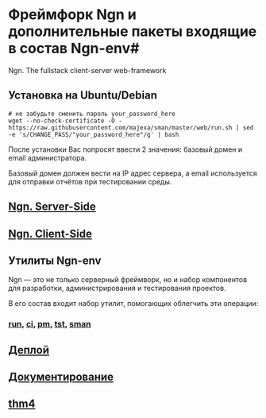 # Фреймфорк Ngn и дополнительные пакеты входящие в состав Ngn-env#

Ngn. The fullstack client-server web-framework

## Установка на Ubuntu/Debian

    # не забудьте сменить пароль your_password_here
    wget --no-check-certificate -O - https://raw.githubusercontent.com/majexa/sman/master/web/run.sh | sed -e 's/CHANGE_PASS/"your_password_here"/g' | bash
    
После установки Вас попросят ввести 2 значения: базовый домен и email администратора.

Базовый домен должен вести на IP адрес сервера, а email используется для отправки отчётов при тестировании среды.

<!--^ Если у вас ещё нет своего домена, то вы можете воспользоваться [нашим](http://sman.majexa.ru/install-domain.php).-->

## [Ngn. Server-Side](/doc/ngn.md)
## [Ngn. Client-Side](/doc/clientSide.md)

## Утилиты Ngn-env
Ngn — это не только серверный фреймворк, но и набор компонентов для разработки, администрирования и тестирования проектов.

В его состав входит набор утилит, помогающих облегчить эти операции:
### [run](/doc/run.md), [ci](/doc/ci.md), [pm](/doc/pm.md), [tst](/doc/tst.md), [sman](/doc/sman.md)

## [Деплой](/doc/deploy.md)
## [Документирование](/doc/doc.md)
## [thm4](/doc/thm4.md)